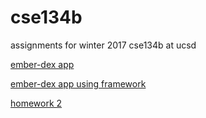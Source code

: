 # cse134b
assignments for winter 2017 cse134b at ucsd

[ember-dex app](https://ember-dex.firebaseapp.com)

[ember-dex app using framework](https://ember-dex-framework.firebaseapp.com)

[homework 2](https://gameinbucket.github.io/cse134b/homework%202/public/)
